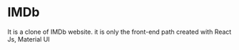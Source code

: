 # IMDb
It is a clone of IMDb website. it is only the front-end path created with React Js, Material UI
